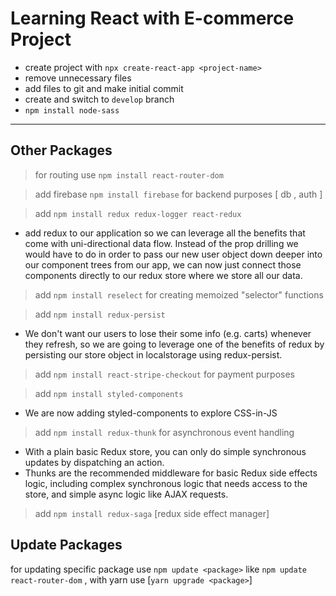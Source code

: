 # Learning React with E-commerce Project

* create project with `npx create-react-app <project-name>`
* remove unnecessary files
* add files to git and make initial commit
* create and switch to `develop` branch
* `npm install node-sass`

----

## Other Packages
> for routing use `npm install react-router-dom`

> add firebase `npm install firebase` for backend purposes [ db , auth ]

> add `npm install redux redux-logger react-redux`
- add redux to our application so we can leverage all the benefits that come with uni-directional data flow. Instead of the prop drilling we would have to do in order to pass our new user object down deeper into our component trees from our app, we can now just connect those components directly to our redux store where we store all our data.

> add `npm install reselect` for creating memoized "selector" functions

> add `npm install redux-persist`
- We don't want our users to lose their some info (e.g. carts) whenever they refresh, so we are going to leverage one of the benefits of redux by persisting our store object in localstorage using redux-persist.

> add `npm install react-stripe-checkout` for payment purposes

> add `npm install styled-components`
- We are now adding styled-components to explore CSS-in-JS

> add `npm install redux-thunk` for asynchronous event handling 
- With a plain basic Redux store, you can only do simple synchronous updates by dispatching an action.
- Thunks are the recommended middleware for basic Redux side effects logic, including complex synchronous logic that needs access to the store, and simple async logic like AJAX requests.

> add `npm install redux-saga` [redux side effect manager]


## Update Packages
for updating specific package use `npm update <package>` like `npm update react-router-dom` 
, with yarn use [`yarn upgrade <package>`]

